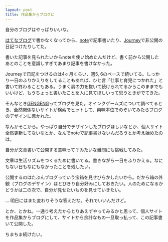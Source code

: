 ```yaml
---
layout: post
title: 作品集からブログに
---
```


<p>自分のブログはやっぱりいいな。</p>
<p><a href="https://namikuguri.hatenablog.com/">はてなブログ</a>で書かなくなってから、<a href="https://note.com/namikuguri">note</a>で記事書いたり、<a href="https://journey.cloud/">Journey</a>で非公開の日記つけたりしてた。</p>
<p>書いた記事を見られたいからnoteを使い始めたんだけど、書く前から公開したあとのことを意識しすぎてあまり記事を書けなかった。</p>
<p>Journeyで日記をつけるのは4ヶ月くらい、週5, 6のペースで続いてる。しっかり一日のふりかえりをしてることもあれば、ひと言「仕事と育児につかれた」と書いて終わることもある。うまく肩の力を抜いて続けられてるからこのままでもいいけど、もうちょっと書いたことを人に見てほしいって思うときがでてきた。</p>
<p>そんなとき<a href="https://gengeng.net/">GENGENG</a>ってブログを見た。オインクゲームズについて調べてるとき、全然関係ないサイトが検索でヒットして、興味本位でのぞいてみたらブログのデザインに惹かれた。</p>
<p>なんかそこから。やっぱり自分でデザインしたブログほしいなとか、個人サイト全然更新してないなとか、なんでnoteで記事書けないんだろうとか考え始めたのは。</p>
<p>自分が文章書いて公開する意味って？みたいな難問にも挑戦してみた。</p>
<p>文章は生活リズムをつくるために書いてる。書きながら一日をふりかえる。なにもない日もなにもなかったことを残したい。</p>
<p>公開するのはたぶんブログっていう宝箱を見せびらかしたいから。だから箱の外観（ブログのデザイン）はとびきり自分好みにしておきたい。人のためになるかどうかは二の次で、自分が見せたいものを見せていきたい。</p>
<p>... 明日にはまた変わりそうな答えだな。それでいいんだけど。</p>
<p>とか、とかね。一通り考えたからとりあえずやってみるかと思って、個人サイトを作品集からブログにして、サイトから余計なもの一旦取っ払って、この記事書いて公開した。</p>
<p>ちまちま続けたい。</p>

